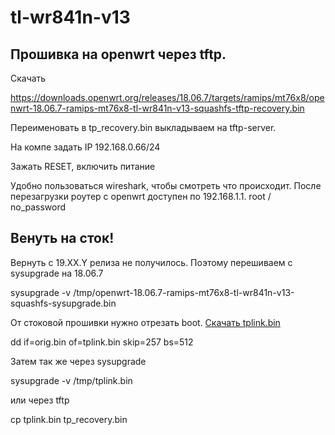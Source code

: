 # tl-wr841n-v13

## Прошивка на openwrt через tftp.

Скачать

https://downloads.openwrt.org/releases/18.06.7/targets/ramips/mt76x8/openwrt-18.06.7-ramips-mt76x8-tl-wr841n-v13-squashfs-tftp-recovery.bin

Переименовать в tp_recovery.bin выкладываем на tftp-server.

На компе задать IP 192.168.0.66/24


Зажать RESET, включить питание

Удобно пользоваться wireshark, чтобы смотреть что происходит. После перезагрузки роутер с openwrt доступен по 192.168.1.1.
root / no_password


## Венуть на сток!

Вернуть с 19.ХХ.Y релиза не получилось.
Поэтому перешиваем с sysupgrade на 18.06.7

sysupgrade -v /tmp/openwrt-18.06.7-ramips-mt76x8-tl-wr841n-v13-squashfs-sysupgrade.bin

От стоковой прошивки нужно отрезать boot. [Скачать tplink.bin](https://github.com/smithy1208/same_how_to/raw/master/tplink.bin)

dd if=orig.bin of=tplink.bin skip=257 bs=512

Затем так же через sysupgrade 

sysupgrade -v /tmp/tplink.bin

или через tftp

cp tplink.bin tp_recovery.bin

